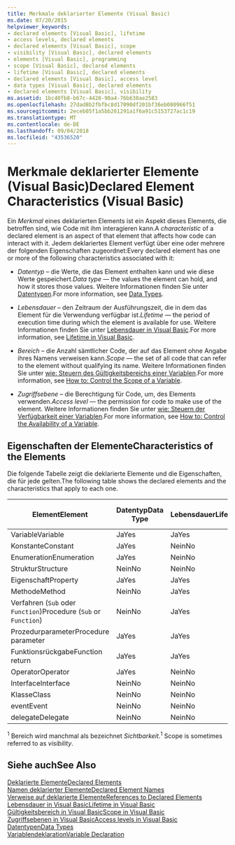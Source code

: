 ```yaml
---
title: Merkmale deklarierter Elemente (Visual Basic)
ms.date: 07/20/2015
helpviewer_keywords:
- declared elements [Visual Basic], lifetime
- access levels, declared elements
- declared elements [Visual Basic], scope
- visibility [Visual Basic], declared elements
- elements [Visual Basic], programming
- scope [Visual Basic], declared elements
- lifetime [Visual Basic], declared elements
- declared elements [Visual Basic], access level
- data types [Visual Basic], declared elements
- declared elements [Visual Basic], visibility
ms.assetid: 1bc40fb8-b67c-4428-90a4-76b630ae2583
ms.openlocfilehash: 27dad8b2fbfbc8d17090df201bf36eb080966f51
ms.sourcegitcommit: 2eceb05f1a5bb261291a1f6a91c5153727ac1c19
ms.translationtype: MT
ms.contentlocale: de-DE
ms.lasthandoff: 09/04/2018
ms.locfileid: "43536520"
---
```

# <a name="declared-element-characteristics-visual-basic"></a><span data-ttu-id="3bafb-102">Merkmale deklarierter Elemente (Visual Basic)</span><span class="sxs-lookup"><span data-stu-id="3bafb-102">Declared Element Characteristics (Visual Basic)</span></span>
<span data-ttu-id="3bafb-103">Ein *Merkmal* eines deklarierten Elements ist ein Aspekt dieses Elements, die betroffen sind, wie Code mit ihm interagieren kann.</span><span class="sxs-lookup"><span data-stu-id="3bafb-103">A *characteristic* of a declared element is an aspect of that element that affects how code can interact with it.</span></span> <span data-ttu-id="3bafb-104">Jedem deklariertes Element verfügt über eine oder mehrere der folgenden Eigenschaften zugeordnet:</span><span class="sxs-lookup"><span data-stu-id="3bafb-104">Every declared element has one or more of the following characteristics associated with it:</span></span>  
  
-   <span data-ttu-id="3bafb-105">*Datentyp* – die Werte, die das Element enthalten kann und wie diese Werte gespeichert.</span><span class="sxs-lookup"><span data-stu-id="3bafb-105">*Data type* — the values the element can hold, and how it stores those values.</span></span> <span data-ttu-id="3bafb-106">Weitere Informationen finden Sie unter [Datentypen](../../../../visual-basic/language-reference/data-types/index.md).</span><span class="sxs-lookup"><span data-stu-id="3bafb-106">For more information, see [Data Types](../../../../visual-basic/language-reference/data-types/index.md).</span></span>  
  
-   <span data-ttu-id="3bafb-107">*Lebensdauer* – den Zeitraum der Ausführungszeit, die in dem das Element für die Verwendung verfügbar ist.</span><span class="sxs-lookup"><span data-stu-id="3bafb-107">*Lifetime* — the period of execution time during which the element is available for use.</span></span> <span data-ttu-id="3bafb-108">Weitere Informationen finden Sie unter [Lebensdauer in Visual Basic](../../../../visual-basic/programming-guide/language-features/declared-elements/lifetime.md).</span><span class="sxs-lookup"><span data-stu-id="3bafb-108">For more information, see [Lifetime in Visual Basic](../../../../visual-basic/programming-guide/language-features/declared-elements/lifetime.md).</span></span>  
  
-   <span data-ttu-id="3bafb-109">*Bereich* – die Anzahl sämtlicher Code, der auf das Element ohne Angabe ihres Namens verweisen kann.</span><span class="sxs-lookup"><span data-stu-id="3bafb-109">*Scope* — the set of all code that can refer to the element without qualifying its name.</span></span> <span data-ttu-id="3bafb-110">Weitere Informationen finden Sie unter [wie: Steuern des Gültigkeitsbereichs einer Variablen](../../../../visual-basic/programming-guide/language-features/declared-elements/how-to-control-the-scope-of-a-variable.md).</span><span class="sxs-lookup"><span data-stu-id="3bafb-110">For more information, see [How to: Control the Scope of a Variable](../../../../visual-basic/programming-guide/language-features/declared-elements/how-to-control-the-scope-of-a-variable.md).</span></span>  
  
-   <span data-ttu-id="3bafb-111">*Zugriffsebene* – die Berechtigung für Code, um, des Elements verwenden.</span><span class="sxs-lookup"><span data-stu-id="3bafb-111">*Access level* — the permission for code to make use of the element.</span></span> <span data-ttu-id="3bafb-112">Weitere Informationen finden Sie unter [wie: Steuern der Verfügbarkeit einer Variablen](../../../../visual-basic/programming-guide/language-features/declared-elements/how-to-control-the-availability-of-a-variable.md).</span><span class="sxs-lookup"><span data-stu-id="3bafb-112">For more information, see [How to: Control the Availability of a Variable](../../../../visual-basic/programming-guide/language-features/declared-elements/how-to-control-the-availability-of-a-variable.md).</span></span>  
  
## <a name="characteristics-of-the-elements"></a><span data-ttu-id="3bafb-113">Eigenschaften der Elemente</span><span class="sxs-lookup"><span data-stu-id="3bafb-113">Characteristics of the Elements</span></span>  
 <span data-ttu-id="3bafb-114">Die folgende Tabelle zeigt die deklarierte Elemente und die Eigenschaften, die für jede gelten.</span><span class="sxs-lookup"><span data-stu-id="3bafb-114">The following table shows the declared elements and the characteristics that apply to each one.</span></span>  
  
|<span data-ttu-id="3bafb-115">Element</span><span class="sxs-lookup"><span data-stu-id="3bafb-115">Element</span></span>|<span data-ttu-id="3bafb-116">Datentyp</span><span class="sxs-lookup"><span data-stu-id="3bafb-116">Data Type</span></span>|<span data-ttu-id="3bafb-117">Lebensdauer</span><span class="sxs-lookup"><span data-stu-id="3bafb-117">Lifetime</span></span>|<span data-ttu-id="3bafb-118">Bereich <sup>1</sup></span><span class="sxs-lookup"><span data-stu-id="3bafb-118">Scope <sup>1</sup></span></span>|<span data-ttu-id="3bafb-119">Zugriffsebene</span><span class="sxs-lookup"><span data-stu-id="3bafb-119">Access Level</span></span>|  
|-------------|---------------|--------------|------------------------|------------------|  
|<span data-ttu-id="3bafb-120">Variable</span><span class="sxs-lookup"><span data-stu-id="3bafb-120">Variable</span></span>|<span data-ttu-id="3bafb-121">Ja</span><span class="sxs-lookup"><span data-stu-id="3bafb-121">Yes</span></span>|<span data-ttu-id="3bafb-122">Ja</span><span class="sxs-lookup"><span data-stu-id="3bafb-122">Yes</span></span>|<span data-ttu-id="3bafb-123">Ja</span><span class="sxs-lookup"><span data-stu-id="3bafb-123">Yes</span></span>|<span data-ttu-id="3bafb-124">Ja</span><span class="sxs-lookup"><span data-stu-id="3bafb-124">Yes</span></span>|  
|<span data-ttu-id="3bafb-125">Konstante</span><span class="sxs-lookup"><span data-stu-id="3bafb-125">Constant</span></span>|<span data-ttu-id="3bafb-126">Ja</span><span class="sxs-lookup"><span data-stu-id="3bafb-126">Yes</span></span>|<span data-ttu-id="3bafb-127">Nein</span><span class="sxs-lookup"><span data-stu-id="3bafb-127">No</span></span>|<span data-ttu-id="3bafb-128">Ja</span><span class="sxs-lookup"><span data-stu-id="3bafb-128">Yes</span></span>|<span data-ttu-id="3bafb-129">Ja</span><span class="sxs-lookup"><span data-stu-id="3bafb-129">Yes</span></span>|  
|<span data-ttu-id="3bafb-130">Enumeration</span><span class="sxs-lookup"><span data-stu-id="3bafb-130">Enumeration</span></span>|<span data-ttu-id="3bafb-131">Ja</span><span class="sxs-lookup"><span data-stu-id="3bafb-131">Yes</span></span>|<span data-ttu-id="3bafb-132">Nein</span><span class="sxs-lookup"><span data-stu-id="3bafb-132">No</span></span>|<span data-ttu-id="3bafb-133">Ja</span><span class="sxs-lookup"><span data-stu-id="3bafb-133">Yes</span></span>|<span data-ttu-id="3bafb-134">Ja</span><span class="sxs-lookup"><span data-stu-id="3bafb-134">Yes</span></span>|  
|<span data-ttu-id="3bafb-135">Struktur</span><span class="sxs-lookup"><span data-stu-id="3bafb-135">Structure</span></span>|<span data-ttu-id="3bafb-136">Nein</span><span class="sxs-lookup"><span data-stu-id="3bafb-136">No</span></span>|<span data-ttu-id="3bafb-137">Nein</span><span class="sxs-lookup"><span data-stu-id="3bafb-137">No</span></span>|<span data-ttu-id="3bafb-138">Ja</span><span class="sxs-lookup"><span data-stu-id="3bafb-138">Yes</span></span>|<span data-ttu-id="3bafb-139">Ja</span><span class="sxs-lookup"><span data-stu-id="3bafb-139">Yes</span></span>|  
|<span data-ttu-id="3bafb-140">Eigenschaft</span><span class="sxs-lookup"><span data-stu-id="3bafb-140">Property</span></span>|<span data-ttu-id="3bafb-141">Ja</span><span class="sxs-lookup"><span data-stu-id="3bafb-141">Yes</span></span>|<span data-ttu-id="3bafb-142">Ja</span><span class="sxs-lookup"><span data-stu-id="3bafb-142">Yes</span></span>|<span data-ttu-id="3bafb-143">Ja</span><span class="sxs-lookup"><span data-stu-id="3bafb-143">Yes</span></span>|<span data-ttu-id="3bafb-144">Ja</span><span class="sxs-lookup"><span data-stu-id="3bafb-144">Yes</span></span>|  
|<span data-ttu-id="3bafb-145">Methode</span><span class="sxs-lookup"><span data-stu-id="3bafb-145">Method</span></span>|<span data-ttu-id="3bafb-146">Nein</span><span class="sxs-lookup"><span data-stu-id="3bafb-146">No</span></span>|<span data-ttu-id="3bafb-147">Ja</span><span class="sxs-lookup"><span data-stu-id="3bafb-147">Yes</span></span>|<span data-ttu-id="3bafb-148">Ja</span><span class="sxs-lookup"><span data-stu-id="3bafb-148">Yes</span></span>|<span data-ttu-id="3bafb-149">Ja</span><span class="sxs-lookup"><span data-stu-id="3bafb-149">Yes</span></span>|  
|<span data-ttu-id="3bafb-150">Verfahren (`Sub` oder `Function`)</span><span class="sxs-lookup"><span data-stu-id="3bafb-150">Procedure (`Sub` or `Function`)</span></span>|<span data-ttu-id="3bafb-151">Nein</span><span class="sxs-lookup"><span data-stu-id="3bafb-151">No</span></span>|<span data-ttu-id="3bafb-152">Ja</span><span class="sxs-lookup"><span data-stu-id="3bafb-152">Yes</span></span>|<span data-ttu-id="3bafb-153">Ja</span><span class="sxs-lookup"><span data-stu-id="3bafb-153">Yes</span></span>|<span data-ttu-id="3bafb-154">Ja</span><span class="sxs-lookup"><span data-stu-id="3bafb-154">Yes</span></span>|  
|<span data-ttu-id="3bafb-155">Prozedurparameter</span><span class="sxs-lookup"><span data-stu-id="3bafb-155">Procedure parameter</span></span>|<span data-ttu-id="3bafb-156">Ja</span><span class="sxs-lookup"><span data-stu-id="3bafb-156">Yes</span></span>|<span data-ttu-id="3bafb-157">Ja</span><span class="sxs-lookup"><span data-stu-id="3bafb-157">Yes</span></span>|<span data-ttu-id="3bafb-158">Ja</span><span class="sxs-lookup"><span data-stu-id="3bafb-158">Yes</span></span>|<span data-ttu-id="3bafb-159">Nein</span><span class="sxs-lookup"><span data-stu-id="3bafb-159">No</span></span>|  
|<span data-ttu-id="3bafb-160">Funktionsrückgabe</span><span class="sxs-lookup"><span data-stu-id="3bafb-160">Function return</span></span>|<span data-ttu-id="3bafb-161">Ja</span><span class="sxs-lookup"><span data-stu-id="3bafb-161">Yes</span></span>|<span data-ttu-id="3bafb-162">Ja</span><span class="sxs-lookup"><span data-stu-id="3bafb-162">Yes</span></span>|<span data-ttu-id="3bafb-163">Ja</span><span class="sxs-lookup"><span data-stu-id="3bafb-163">Yes</span></span>|<span data-ttu-id="3bafb-164">Nein</span><span class="sxs-lookup"><span data-stu-id="3bafb-164">No</span></span>|  
|<span data-ttu-id="3bafb-165">Operator</span><span class="sxs-lookup"><span data-stu-id="3bafb-165">Operator</span></span>|<span data-ttu-id="3bafb-166">Ja</span><span class="sxs-lookup"><span data-stu-id="3bafb-166">Yes</span></span>|<span data-ttu-id="3bafb-167">Nein</span><span class="sxs-lookup"><span data-stu-id="3bafb-167">No</span></span>|<span data-ttu-id="3bafb-168">Ja</span><span class="sxs-lookup"><span data-stu-id="3bafb-168">Yes</span></span>|<span data-ttu-id="3bafb-169">Ja</span><span class="sxs-lookup"><span data-stu-id="3bafb-169">Yes</span></span>|  
|<span data-ttu-id="3bafb-170">Interface</span><span class="sxs-lookup"><span data-stu-id="3bafb-170">Interface</span></span>|<span data-ttu-id="3bafb-171">Nein</span><span class="sxs-lookup"><span data-stu-id="3bafb-171">No</span></span>|<span data-ttu-id="3bafb-172">Nein</span><span class="sxs-lookup"><span data-stu-id="3bafb-172">No</span></span>|<span data-ttu-id="3bafb-173">Ja</span><span class="sxs-lookup"><span data-stu-id="3bafb-173">Yes</span></span>|<span data-ttu-id="3bafb-174">Ja</span><span class="sxs-lookup"><span data-stu-id="3bafb-174">Yes</span></span>|  
|<span data-ttu-id="3bafb-175">Klasse</span><span class="sxs-lookup"><span data-stu-id="3bafb-175">Class</span></span>|<span data-ttu-id="3bafb-176">Nein</span><span class="sxs-lookup"><span data-stu-id="3bafb-176">No</span></span>|<span data-ttu-id="3bafb-177">Nein</span><span class="sxs-lookup"><span data-stu-id="3bafb-177">No</span></span>|<span data-ttu-id="3bafb-178">Ja</span><span class="sxs-lookup"><span data-stu-id="3bafb-178">Yes</span></span>|<span data-ttu-id="3bafb-179">Ja</span><span class="sxs-lookup"><span data-stu-id="3bafb-179">Yes</span></span>|  
|<span data-ttu-id="3bafb-180">event</span><span class="sxs-lookup"><span data-stu-id="3bafb-180">Event</span></span>|<span data-ttu-id="3bafb-181">Nein</span><span class="sxs-lookup"><span data-stu-id="3bafb-181">No</span></span>|<span data-ttu-id="3bafb-182">Nein</span><span class="sxs-lookup"><span data-stu-id="3bafb-182">No</span></span>|<span data-ttu-id="3bafb-183">Ja</span><span class="sxs-lookup"><span data-stu-id="3bafb-183">Yes</span></span>|<span data-ttu-id="3bafb-184">Ja</span><span class="sxs-lookup"><span data-stu-id="3bafb-184">Yes</span></span>|  
|<span data-ttu-id="3bafb-185">delegate</span><span class="sxs-lookup"><span data-stu-id="3bafb-185">Delegate</span></span>|<span data-ttu-id="3bafb-186">Nein</span><span class="sxs-lookup"><span data-stu-id="3bafb-186">No</span></span>|<span data-ttu-id="3bafb-187">Nein</span><span class="sxs-lookup"><span data-stu-id="3bafb-187">No</span></span>|<span data-ttu-id="3bafb-188">Ja</span><span class="sxs-lookup"><span data-stu-id="3bafb-188">Yes</span></span>|<span data-ttu-id="3bafb-189">Ja</span><span class="sxs-lookup"><span data-stu-id="3bafb-189">Yes</span></span>|  
  
 <span data-ttu-id="3bafb-190"><sup>1</sup> Bereich wird manchmal als bezeichnet *Sichtbarkeit*.</span><span class="sxs-lookup"><span data-stu-id="3bafb-190"><sup>1</sup> Scope is sometimes referred to as *visibility*.</span></span>  
  
## <a name="see-also"></a><span data-ttu-id="3bafb-191">Siehe auch</span><span class="sxs-lookup"><span data-stu-id="3bafb-191">See Also</span></span>  
 [<span data-ttu-id="3bafb-192">Deklarierte Elemente</span><span class="sxs-lookup"><span data-stu-id="3bafb-192">Declared Elements</span></span>](../../../../visual-basic/programming-guide/language-features/declared-elements/index.md)  
 [<span data-ttu-id="3bafb-193">Namen deklarierter Elemente</span><span class="sxs-lookup"><span data-stu-id="3bafb-193">Declared Element Names</span></span>](../../../../visual-basic/programming-guide/language-features/declared-elements/declared-element-names.md)  
 [<span data-ttu-id="3bafb-194">Verweise auf deklarierte Elemente</span><span class="sxs-lookup"><span data-stu-id="3bafb-194">References to Declared Elements</span></span>](../../../../visual-basic/programming-guide/language-features/declared-elements/references-to-declared-elements.md)  
 [<span data-ttu-id="3bafb-195">Lebensdauer in Visual Basic</span><span class="sxs-lookup"><span data-stu-id="3bafb-195">Lifetime in Visual Basic</span></span>](../../../../visual-basic/programming-guide/language-features/declared-elements/lifetime.md)  
 [<span data-ttu-id="3bafb-196">Gültigkeitsbereich in Visual Basic</span><span class="sxs-lookup"><span data-stu-id="3bafb-196">Scope in Visual Basic</span></span>](../../../../visual-basic/programming-guide/language-features/declared-elements/scope.md)  
 [<span data-ttu-id="3bafb-197">Zugriffsebenen in Visual Basic</span><span class="sxs-lookup"><span data-stu-id="3bafb-197">Access levels in Visual Basic</span></span>](../../../../visual-basic/programming-guide/language-features/declared-elements/access-levels.md)  
 [<span data-ttu-id="3bafb-198">Datentypen</span><span class="sxs-lookup"><span data-stu-id="3bafb-198">Data Types</span></span>](../../../../visual-basic/programming-guide/language-features/data-types/index.md)  
 [<span data-ttu-id="3bafb-199">Variablendeklaration</span><span class="sxs-lookup"><span data-stu-id="3bafb-199">Variable Declaration</span></span>](../../../../visual-basic/programming-guide/language-features/variables/variable-declaration.md)
